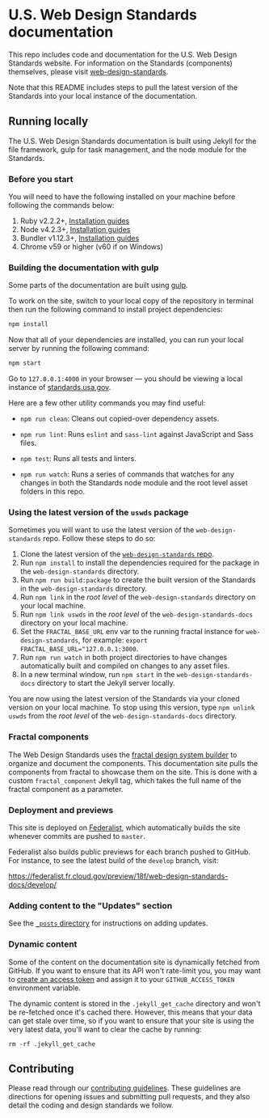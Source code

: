 # U.S. Web Design Standards documentation

This repo includes code and documentation for the  U.S. Web Design Standards website. For information on the Standards (components) themselves, please visit [web-design-standards](https://github.com/18F/web-design-standards).

Note that this README includes steps to pull the latest version of the Standards into your local instance of the documentation.


## Running locally

The U.S. Web Design Standards documentation is built using Jekyll for the file framework, gulp for task management, and the node module for the Standards.


### Before you start

You will need to have the following installed on your machine before following the commands below:

1. Ruby v2.2.2+, [Installation guides](https://www.ruby-lang.org/en/documentation/installation/)
1. Node v4.2.3+, [Installation guides](https://nodejs.org/en/download/)
1. Bundler v1.12.3+, [Installation guides](http://bundler.io/v1.13/guides/using_bundler_in_application.html#getting-started---installing-bundler-and-bundle-init)
1. Chrome v59 or higher (v60 if on Windows)

### Building the documentation with gulp

Some parts of the documentation are built using [gulp](http://gulpjs.com/).

To work on the site, switch to your local copy of the repository in terminal then run the following command to install project dependencies:

```sh
npm install
```

Now that all of your dependencies are installed, you can run your local server by running the following command:

```sh
npm start
```

Go to `127.0.0.1:4000` in your browser — you should be viewing a local instance of [standards.usa.gov](https://standards.usa.gov).

Here are a few other utility commands you may find useful:

- `npm run clean`: Cleans out copied-over dependency assets.

- `npm run lint`: Runs `eslint` and `sass-lint` against JavaScript and Sass files.

- `npm test`: Runs all tests and linters.

- `npm run watch`: Runs a series of commands that watches for any changes in both the Standards node module and the root level asset folders in this repo.


### Using the latest version of the `uswds` package

Sometimes you will want to use the latest version of the `web-design-standards` repo. Follow these steps to do so:

1. Clone the latest version of the [`web-design-standards` repo](https://github.com/18F/web-design-standards/tree/develop).
1. Run `npm install` to install the dependencies required for the package in the `web-design-standards` directory.
1. Run `npm run build:package` to create the built version of the Standards in the `web-design-standards` directory.
1. Run `npm link` in the _root level_ of the `web-design-standards` directory on your local machine.
1. Run `npm link uswds` in the _root level_ of the `web-design-standards-docs` directory on your local machine.
1. Set the `FRACTAL_BASE_URL` env var to the running fractal instance for `web-design-standards`, for example: `export FRACTAL_BASE_URL="127.0.0.1:3000`.
1. Run `npm run watch` in both project directories to have changes automatically built and compiled on changes to any asset files.
1. In a new terminal window, run `npm start` in the `web-design-standards-docs` directory to start the Jekyll server locally.

You are now using the latest version of the Standards via your cloned version on your local machine. To stop using this version, type `npm unlink uswds` from the _root level_ of the `web-design-standards-docs` directory.

### Fractal components

The Web Design Standards uses the [fractal design system builder](http://fractal.build/) to organize and document the components. This documentation site pulls the components from fractal to showcase them on the site. This is done with a custom `fractal_component` Jekyll tag, which takes the full name of the fractal component as a parameter.

### Deployment and previews

This site is deployed on [Federalist](https://federalist.fr.cloud.gov/), which automatically builds the site whenever commits are pushed to `master`.

Federalist also builds public previews for each branch pushed to GitHub. For instance, to see the latest build of the `develop` branch, visit:

https://federalist.fr.cloud.gov/preview/18f/web-design-standards-docs/develop/


### Adding content to the "Updates" section

See the [`_posts` directory](_posts/#readme) for instructions on adding updates.

### Dynamic content

Some of the content on the documentation site is dynamically fetched from
GitHub. If you want to ensure that its API won't rate-limit you, you
may want to
[create an access token](https://github.com/blog/1509-personal-api-tokens)
and assign it to your `GITHUB_ACCESS_TOKEN` environment variable.

The dynamic content is stored in the `.jekyll_get_cache` directory and
won't be re-fetched once it's cached there. However, this means that your
data can get stale over time, so if you want to ensure that your site
is using the very latest data, you'll want to clear the cache by running:

```
rm -rf .jekyll_get_cache
```

## Contributing

Please read through our [contributing guidelines](CONTRIBUTING.md). These guidelines are directions for opening issues and submitting pull requests, and they also detail the coding and design standards we follow.
